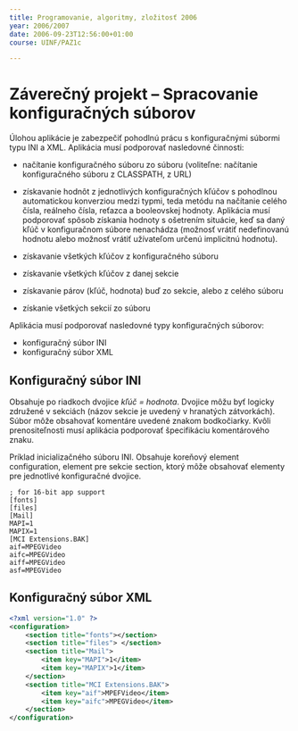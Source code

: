 ```yaml
---
title: Programovanie, algoritmy, zložitosť 2006
year: 2006/2007
date: 2006-09-23T12:56:00+01:00
course: UINF/PAZ1c

---
```


Záverečný projekt – Spracovanie konfiguračných súborov
======================================================


Úlohou aplikácie je zabezpečiť pohodlnú prácu s konfiguračnými súbormi typu INI a XML. Aplikácia musí podporovať nasledovné činnosti:

- načítanie konfiguračného súboru zo súboru (voliteľne: načítanie konfiguračného súboru z CLASSPATH, z URL)
- získavanie hodnôt z jednotlivých konfiguračných kľúčov s pohodlnou automatickou konverziou medzi typmi, teda metódu na načítanie celého čísla, reálneho čísla, reťazca a booleovskej hodnoty. Aplikácia musí podporovať spôsob získania hodnoty s ošetrením situácie, keď sa daný kľúč v konfiguračnom súbore nenachádza (možnosť vrátiť nedefinovanú hodnotu alebo možnosť vrátiť užívateľom určenú implicitnú hodnotu).

- získavanie všetkých kľúčov z konfiguračného súboru
- získavanie všetkých kľúčov z danej sekcie
- získavanie párov (kľúč, hodnota) buď zo sekcie, alebo z celého súboru
- získanie všetkých sekcií zo súboru



Aplikácia musí podporovať nasledovné typy konfiguračných súborov:

- konfiguračný súbor INI
- konfiguračný súbor XML

## Konfiguračný súbor INI

Obsahuje po riadkoch dvojice *kľúč = hodnota*. Dvojice môžu byť logicky združené v sekciách (názov sekcie je uvedený v hranatých zátvorkách). Súbor môže obsahovať komentáre uvedené znakom bodkočiarky. Kvôli prenositeľnosti musí aplikácia podporovať špecifikáciu komentárového znaku.

Príklad inicializačného súboru INI. Obsahuje koreňový element configuration, element pre sekcie section, ktorý môže obsahovať elementy pre jednotlivé konfiguračné dvojice. 
```
; for 16-bit app support 
[fonts] 
[files] 
[Mail] 
MAPI=1 
MAPIX=1 
[MCI Extensions.BAK] 
aif=MPEGVideo 
aifc=MPEGVideo 
aiff=MPEGVideo 
asf=MPEGVideo
```

## Konfiguračný súbor XML
```xml
<?xml version="1.0" ?>
<configuration>
    <section title="fonts"></section> 
    <section title="files"> </section>
    <section title="Mail">
        <item key="MAPI">1</item> 
        <item key="MAPIX">1</item> 
    </section>
    <section title="MCI Extensions.BAK">
        <item key="aif">MPEFVideo</item>
        <item key="aifc">MPEGVideo</item>
    </section>
</configuration>
```
